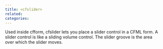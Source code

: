 ```yaml
---
title: <cfslider>
related:
categories:
---
```


Used inside cfform, cfslider lets you place a slider control in a CFML form. A slider
  control is like a sliding volume control. The slider groove is the area over which the slider moves.